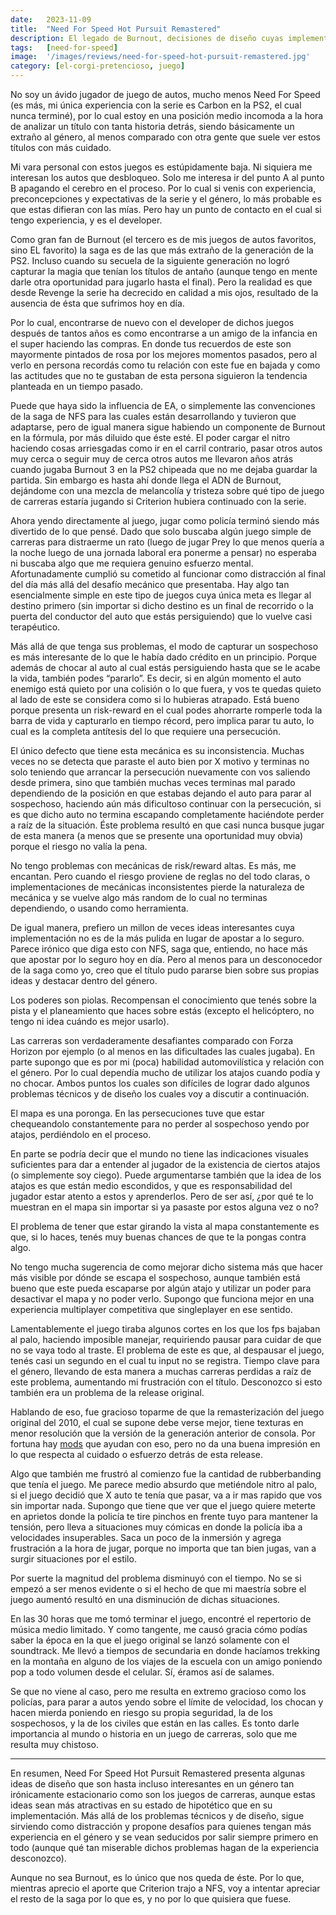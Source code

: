 ```yaml
---
date:   2023-11-09
title:  "Need For Speed Hot Pursuit Remastered"
description: El legado de Burnout, decisiones de diseño cuyas implementaciones dejan que desear, y mi primera experiencia con NFS desde la play 2.
tags:   [need-for-speed]
image:  '/images/reviews/need-for-speed-hot-pursuit-remastered.jpg'
category: [el-corgi-pretencioso, juego]
---
```


No soy un ávido jugador de juego de autos, mucho menos Need For Speed (es más, mi única experiencia con la serie es Carbon en la PS2, el cual nunca terminé), por lo cual estoy en una posición medio incomoda a la hora de analizar un título con tanta historia detrás, siendo básicamente un extraño al género, al menos comparado con otra gente que suele ver estos títulos con más cuidado.

Mi vara personal con estos juegos es estúpidamente baja. Ni siquiera me interesan los autos que desbloqueo. Solo me interesa ir del punto A al punto B apagando el cerebro en el proceso. Por lo cual si venis con experiencia, preconcepciones y expectativas de la serie y el género, lo más probable es que estas difieran con las mías. Pero hay un punto de contacto en el cual si tengo experiencia, y es el developer.

Como gran fan de Burnout (el tercero es de mis juegos de autos favoritos, sino EL favorito) la saga es de las que más extraño de la generación de la PS2. Incluso cuando su secuela de la siguiente generación no logró capturar la magia que tenían los títulos de antaño (aunque tengo en mente darle otra oportunidad para jugarlo hasta el final). Pero la realidad es que desde Revenge la serie ha decrecido en calidad a mis ojos, resultado de la ausencia de ésta que sufrimos hoy en día.

Por lo cual, encontrarse de nuevo con el developer de dichos juegos después de tantos años es como encontrarse a un amigo de la infancia en el super haciendo las compras. En donde tus recuerdos de este son mayormente pintados de rosa por los mejores momentos pasados, pero al verlo en persona recordás como tu relación con este fue en bajada y como las actitudes que no te gustaban de esta persona siguieron la tendencia planteada en un tiempo pasado.

Puede que haya sido la influencia de EA, o simplemente las convenciones de la saga de NFS para las cuales están desarrollando y tuvieron que adaptarse, pero de igual manera sigue habiendo un componente de Burnout en la fórmula, por más diluido que éste esté. El poder cargar el nitro haciendo cosas arriesgadas como ir en el carril contrario, pasar otros autos muy cerca o seguir muy de cerca otros autos me llevaron años atrás cuando jugaba Burnout 3 en la PS2 chipeada que no me dejaba guardar la partida. Sin embargo es hasta ahí donde llega el ADN de Burnout, dejándome con una mezcla de melancolía y tristeza sobre qué tipo de juego de carreras estaría jugando si Criterion hubiera continuado con la serie.

Ahora yendo directamente al juego, jugar como policía terminó siendo más divertido de lo que pensé. Dado que solo buscaba algún juego simple de carreras para distraerme un rato (luego de jugar Prey lo que menos quería a la noche luego de una jornada laboral era ponerme a pensar) no esperaba ni buscaba algo que me requiera genuino esfuerzo mental. Afortunadamente cumplió su cometido al funcionar como distracción al final del día más allá del desafío mecánico que presentaba. Hay algo tan esencialmente simple en este tipo de juegos cuya única meta es llegar al destino primero (sin importar si dicho destino es un final de recorrido o la puerta del conductor del auto que estás persiguiendo) que lo vuelve casi terapéutico.

Más allá de que tenga sus problemas, el modo de capturar un sospechoso es más interesante de lo que le había dado crédito en un principio. Porque además de chocar al auto al cual estás persiguiendo hasta que se le acabe la vida, también podes “pararlo”. Es decir, si en algún momento el auto enemigo está quieto por una colisión o lo que fuera, y vos te quedas quieto al lado de este se considera como si lo hubieras atrapado. Está bueno porque presenta un risk-reward en el cual podes ahorrarte romperle toda la barra de vida y capturarlo en tiempo récord, pero implica parar tu auto, lo cual es la completa antítesis del lo que requiere una persecución.

El único defecto que tiene esta mecánica es su inconsistencia. Muchas veces no se detecta que paraste el auto bien por X motivo y terminas no solo teniendo que arrancar la persecución nuevamente con vos saliendo desde primera, sino que también muchas veces terminas mal parado dependiendo de la posición en que estabas dejando el auto para parar al sospechoso, haciendo aún más dificultoso continuar con la persecución, si es que dicho auto no termina escapando completamente haciéndote perder a raíz de la situación. Éste problema resultó en que casi nunca busque jugar de esta manera (a menos que se presente una oportunidad muy obvia) porque el riesgo no valía la pena.

No tengo problemas con mecánicas de risk/reward altas. Es más, me encantan. Pero cuando el riesgo proviene de reglas no del todo claras, o implementaciones de mecánicas inconsistentes pierde la naturaleza de mecánica y se vuelve algo más random de lo cual no terminas dependiendo, o usando como herramienta.

De igual manera, prefiero un millon de veces ideas interesantes cuya implementación no es de la más pulida en lugar de apostar a lo seguro. Parece irónico que diga esto con NFS, saga que, entiendo, no hace más que apostar por lo seguro hoy en día. Pero al menos para un desconocedor de la saga como yo, creo que el título pudo pararse bien sobre sus propias ideas y destacar dentro del género.

Los poderes son piolas. Recompensan el conocimiento que tenés sobre la pista y el planeamiento que haces sobre estás (excepto el helicóptero, no tengo ni idea cuándo es mejor usarlo).

Las carreras son verdaderamente desafiantes comparado con Forza Horizon por ejemplo (o al menos en las dificultades las cuales jugaba). En parte supongo que es por mi (poca) habilidad automovilística y relación con el género. Por lo cual dependía mucho de utilizar los atajos cuando podía y no chocar. Ambos puntos los cuales son difíciles de lograr dado algunos problemas técnicos y de diseño los cuales voy a discutir a continuación.

El mapa es una poronga. En las persecuciones tuve que estar chequeandolo constantemente para no perder al sospechoso yendo por atajos, perdiéndolo en el proceso.

En parte se podría decir que el mundo no tiene las indicaciones visuales suficientes para dar a entender al jugador de la existencia de ciertos atajos (o simplemente soy ciego). Puede argumentarse también que la idea de los atajos es que están medio escondidos, y que es responsabilidad del jugador estar atento a estos y aprenderlos. Pero de ser así, ¿por qué te lo muestran en el mapa sin importar si ya pasaste por estos alguna vez o no?

El problema de tener que estar girando la vista al mapa constantemente es que, si lo haces, tenés muy buenas chances de que te la pongas contra algo.

No tengo mucha sugerencia de como mejorar dicho sistema más que hacer más visible por dónde se escapa el sospechoso, aunque también está bueno que este pueda escaparse por algún atajo y utilizar un poder para desactivar el mapa y no poder verlo. Supongo que funciona mejor en una experiencia multiplayer competitiva que singleplayer en ese sentido.

Lamentablemente el juego tiraba algunos cortes en los que los fps bajaban al palo, haciendo imposible manejar, requiriendo pausar para cuidar de que no se vaya todo al traste. El problema de este es que, al despausar el juego, tenés casi un segundo en el cual tu input no se registra. Tiempo clave para el género, llevando de esta manera a muchas carreras perdidas a raíz de este problema, aumentando mi frustración con el título. Desconozco si esto también era un problema de la release original.

Hablando de eso, fue gracioso toparme de que la remasterización del juego original del 2010, el cual se supone debe verse mejor, tiene texturas en menor resolución que la versión de la generación anterior de consola. Por fortuna hay [mods](https://nfsmods.xyz/mod/2246) que ayudan con eso, pero no da una buena impresión en lo que respecta al cuidado o esfuerzo detrás de esta release.

Algo que también me frustró al comienzo fue la cantidad de rubberbanding que tenía el juego. Me parece medio absurdo que metiéndole nitro al palo, si el juego decidió que X auto te tenía que pasar, va a ir mas rapido que vos sin importar nada. Supongo que tiene que ver que el juego quiere meterte en aprietos donde la policía te tire pinchos en frente tuyo para mantener la tensión, pero lleva a situaciones muy cómicas en donde la policía iba a velocidades insuperables. Saca un poco de la inmersión y agrega frustración a la hora de jugar, porque no importa que tan bien jugas, van a surgir situaciones por el estilo. 

Por suerte la magnitud del problema disminuyó con el tiempo. No se si empezó a ser menos evidente o si el hecho de que mi maestría sobre el juego aumentó resultó en una disminución de dichas situaciones.

En las 30 horas que me tomó terminar el juego, encontré el repertorio de música medio limitado. Y como tangente, me causó gracia cómo podías saber la época en la que el juego original se lanzó solamente con el soundtrack. Me llevó a tiempos de secundaria en donde hacíamos trekking en la montaña en alguno de los viajes de la escuela con un amigo poniendo pop a todo volumen desde el celular. Sí, éramos así de salames.

Se que no viene al caso, pero me resulta en extremo gracioso como los policías, para parar a autos yendo sobre el límite de velocidad, los chocan y hacen mierda poniendo en riesgo su propia seguridad, la de los sospechosos, y la de los civiles que están en las calles. Es tonto darle importancia al mundo o historia en un juego de carreras, solo que me resulta muy chistoso.

<hr>

En resumen, Need For Speed Hot Pursuit Remastered presenta algunas ideas de diseño que son hasta incluso interesantes en un género tan irónicamente estacionario como son los juegos de carreras, aunque estas ideas sean más atractivas en su estado de hipotético que en su implementación. Más allá de los problemas técnicos y de diseño, sigue sirviendo como distracción y propone desafíos para quienes tengan más experiencia en el género y se vean seducidos por salir siempre primero en todo (aunque qué tan miserable dichos problemas hagan de la experiencia desconozco).

Aunque no sea Burnout, es lo único que nos queda de éste. Por lo que, mientras aprecio el aporte que Criterion trajo a NFS, voy a intentar apreciar el resto de la saga por lo que es, y no por lo que quisiera que fuese.
